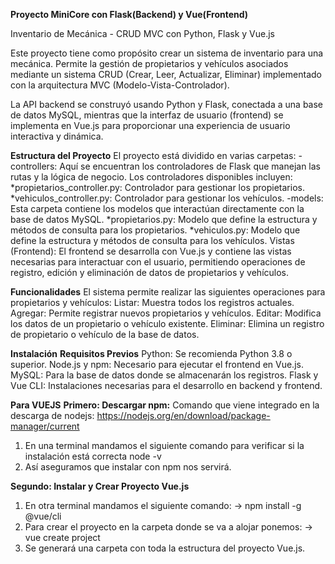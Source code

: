 **Proyecto MiniCore con Flask(Backend) y Vue(Frontend)**

Inventario de Mecánica - CRUD MVC con Python, Flask y Vue.js

Este proyecto tiene como propósito crear un sistema de inventario para una mecánica. Permite la gestión de propietarios y 
vehículos asociados mediante un sistema CRUD (Crear, Leer, Actualizar, Eliminar) implementado con la arquitectura MVC (Modelo-Vista-Controlador).

La API backend se construyó usando Python y Flask, conectada a una base de datos MySQL, mientras que la interfaz de usuario (frontend) 
se implementa en Vue.js para proporcionar una experiencia de usuario interactiva y dinámica.

**Estructura del Proyecto**
El proyecto está dividido en varias carpetas:
-controllers: Aquí se encuentran los controladores de Flask que manejan las rutas y la lógica de negocio. 
  Los controladores disponibles incluyen:
    *propietarios_controller.py: Controlador para gestionar los propietarios.
    *vehiculos_controller.py: Controlador para gestionar los vehículos.
-models: Esta carpeta contiene los modelos que interactúan directamente con la base de datos MySQL.
    *propietarios.py: Modelo que define la estructura y métodos de consulta para los propietarios.
    *vehiculos.py: Modelo que define la estructura y métodos de consulta para los vehículos.
Vistas (Frontend): El frontend se desarrolla con Vue.js y contiene las vistas necesarias para interactuar con el usuario, permitiendo operaciones 
  de registro, edición y eliminación de datos de propietarios y vehículos.

**Funcionalidades**
El sistema permite realizar las siguientes operaciones para propietarios y vehículos:
Listar: Muestra todos los registros actuales.
Agregar: Permite registrar nuevos propietarios y vehículos.
Editar: Modifica los datos de un propietario o vehículo existente.
Eliminar: Elimina un registro de propietario o vehículo de la base de datos.

**Instalación**
**Requisitos Previos**
  Python: Se recomienda Python 3.8 o superior.
  Node.js y npm: Necesario para ejecutar el frontend en Vue.js.
  MySQL: Para la base de datos donde se almacenarán los registros.
  Flask y Vue CLI: Instalaciones necesarias para el desarrollo en backend y frontend.

**Para VUEJS**
**Primero: Descargar npm:**
Comando que viene integrado en la descarga de nodejs: https://nodejs.org/en/download/package-manager/current
1) En una terminal mandamos el siguiente comando para verificar si la instalación está correcta node -v
2) Así aseguramos que instalar con npm nos servirá.

**Segundo: Instalar y Crear Proyecto Vue.js**
1) En otra terminal mandamos el siguiente comando: -> npm install -g @vue/cli
2) Para crear el proyecto en la carpeta donde se va a alojar ponemos: -> vue create project
3) Se generará una carpeta con toda la estructura del proyecto Vue.js.
